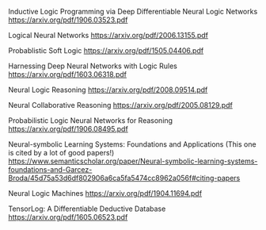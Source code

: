 Inductive Logic Programming via Deep Differentiable Neural Logic Networks
https://arxiv.org/pdf/1906.03523.pdf

Logical Neural Networks
https://arxiv.org/pdf/2006.13155.pdf

Probablistic Soft Logic
https://arxiv.org/pdf/1505.04406.pdf

Harnessing Deep Neural Networks with Logic Rules
https://arxiv.org/pdf/1603.06318.pdf

Neural Logic Reasoning
https://arxiv.org/pdf/2008.09514.pdf

Neural Collaborative Reasoning
https://arxiv.org/pdf/2005.08129.pdf

Probabilistic Logic Neural Networks for Reasoning
https://arxiv.org/pdf/1906.08495.pdf

Neural-symbolic Learning Systems: Foundations and Applications
(This one is cited by a lot of good papers!)
https://www.semanticscholar.org/paper/Neural-symbolic-learning-systems-foundations-and-Garcez-Broda/45d75a53d6df802906a6ca5fa5474cc8962a056f#citing-papers

Neural Logic Machines
https://arxiv.org/pdf/1904.11694.pdf

TensorLog: A Differentiable Deductive Database
https://arxiv.org/pdf/1605.06523.pdf
